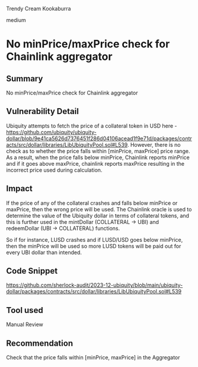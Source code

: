 Trendy Cream Kookaburra

medium

# No minPrice/maxPrice check for Chainlink aggregator

## Summary

No minPrice/maxPrice check for Chainlink aggregator

## Vulnerability Detail

Ubiquity attempts to fetch the price of a collateral token in USD here - https://github.com/ubiquity/ubiquity-dollar/blob/9e41ca5626d7376451f286d04106acead1f9e71d/packages/contracts/src/dollar/libraries/LibUbiquityPool.sol#L539. However, there is no check as to whether the price falls within [minPrice, maxPrice] price range. As a result, when the price falls below minPrice, Chainlink reports minPrice and if it goes above maxPrice, chainlink reports maxPrice resulting in the incorrect price used during calculation.

## Impact

If the price of any of the collateral crashes and falls below minPrice or maxPrice, then the wrong price will be used. The Chainlink oracle is used to determine the value of the Ubiquity dollar in terms of collateral tokens, and this is further used in the mintDollar (COLLATERAL -> UBI) and redeemDollar (UBI -> COLLATERAL) functions. 

So if for instance, LUSD crashes and if LUSD/USD goes below minPrice, then the minPrice will be used so more LUSD tokens will be paid out for every UBI dollar than intended.

## Code Snippet

https://github.com/sherlock-audit/2023-12-ubiquity/blob/main/ubiquity-dollar/packages/contracts/src/dollar/libraries/LibUbiquityPool.sol#L539

## Tool used

Manual Review

## Recommendation

Check that the price falls within [minPrice, maxPrice] in the Aggregator